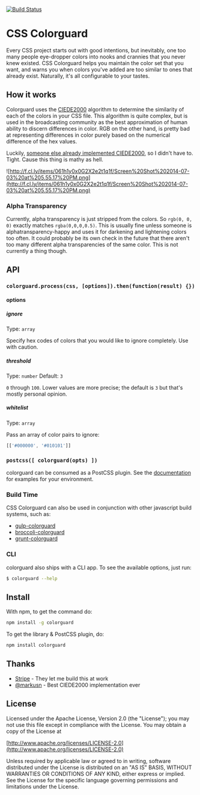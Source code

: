 [![Build Status](https://travis-ci.org/SlexAxton/css-colorguard.svg?branch=master)](https://travis-ci.org/SlexAxton/css-colorguard)

# CSS Colorguard

Every CSS project starts out with good intentions, but inevitably, one too many people eye-dropper
colors into nooks and crannies that you never knew existed. CSS Colorguard helps you maintain the
color set that you want, and warns you when colors you've added are too similar to ones that already
exist. Naturally, it's all configurable to your tastes.

## How it works

Colorguard uses the [CIEDE2000](http://en.wikipedia.org/wiki/Color_difference#CIEDE2000) algorithm to determine
the similarity of each of the colors in your CSS file. This algorithm is quite complex, but is used
in the broadcasting community as the best approximation of human ability to discern differences in
color. RGB on the other hand, is pretty bad at representing differences in color purely based on the
numerical difference of the hex values.

Luckily, [someone else already implemented CIEDE2000](https://github.com/markusn/color-diff), so I
didn't have to. Tight. Cause this thing is mathy as hell.

![http://f.cl.ly/items/061h1y0x0G2X2e2t1q1f/Screen%20Shot%202014-07-03%20at%205.55.17%20PM.png](http://f.cl.ly/items/061h1y0x0G2X2e2t1q1f/Screen%20Shot%202014-07-03%20at%205.55.17%20PM.png)

### Alpha Transparency

Currently, alpha transparency is just stripped from the colors. So `rgb(0, 0, 0)` exactly matches
`rgba(0,0,0,0.5)`. This is usually fine unless someone is alphatransparency-happy and uses it for
darkening and lightening colors too often. It could probably be its own check in the future that
there aren't too many different alpha transparencies of the same color. This is not currently a
thing though.

## API

### `colorguard.process(css, [options]).then(function(result) {})`

#### options

##### ignore

Type: `array`

Specify hex codes of colors that you would like to ignore completely.
Use with caution.

##### threshold

Type: `number`
Default: `3`

`0` through `100`. Lower values are more precise; the default is `3` but that's
mostly personal opinion.

##### whitelist

Type: `array`

Pass an array of color pairs to ignore:

```js
[['#000000', '#010101']]
```

### `postcss([ colorguard(opts) ])`

colorguard can be consumed as a PostCSS plugin. See the
[documentation](https://github.com/postcss/postcss#usage) for examples for
your environment.

### Build Time

CSS Colorguard can also be used in conjunction with other javascript build systems, such as:

* [gulp-colorguard](https://github.com/pgilad/gulp-colorguard)
* [broccoli-colorguard](https://github.com/SlexAxton/broccoli-colorguard)
* [grunt-colorguard](https://github.com/elliottwilliams/grunt-colorguard)

### CLI

colorguard also ships with a CLI app. To see the available options, just run:

```bash
$ colorguard --help
```

## Install

With npm, to get the command do:

```bash
npm install -g colorguard
```

To get the library & PostCSS plugin, do:

```bash
npm install colorguard
```

## Thanks

* [Stripe](https://stripe.com/) - They let me build this at work
* [@markusn](https://github.com/markusn) - Best CIEDE2000 implementation ever

## License

Licensed under the Apache License, Version 2.0 (the "License");
you may not use this file except in compliance with the License.
You may obtain a copy of the License at

[http://www.apache.org/licenses/LICENSE-2.0](http://www.apache.org/licenses/LICENSE-2.0)

Unless required by applicable law or agreed to in writing, software
distributed under the License is distributed on an "AS IS" BASIS,
WITHOUT WARRANTIES OR CONDITIONS OF ANY KIND, either express or implied.
See the License for the specific language governing permissions and
limitations under the License.
